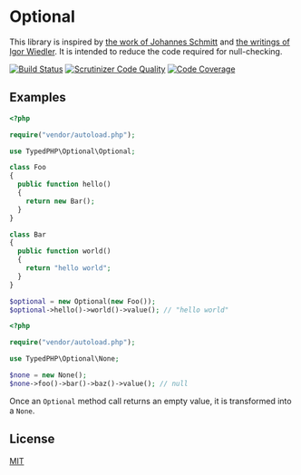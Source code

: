 # Optional

This library is inspired by [the work of Johannes Schmitt](https://github.com/schmittjoh/php-option) and [the writings of Igor Wiedler](https://igor.io/2014/01/10/functional-library-null.html). It is intended to reduce the code required for null-checking.

[![Build Status](https://travis-ci.org/typedphp/php-optional.svg?branch=master)](https://travis-ci.org/typedphp/php-optional)
[![Scrutinizer Code Quality](https://scrutinizer-ci.com/g/typedphp/php-optional/badges/quality-score.png?b=master)](https://scrutinizer-ci.com/g/typedphp/php-optional/?branch=master)
[![Code Coverage](https://scrutinizer-ci.com/g/typedphp/php-optional/badges/coverage.png?b=master)](https://scrutinizer-ci.com/g/typedphp/php-optional/?branch=master)

## Examples

```php
<?php

require("vendor/autoload.php");

use TypedPHP\Optional\Optional;

class Foo
{
  public function hello()
  {
    return new Bar();
  }
}

class Bar
{
  public function world()
  {
    return "hello world";
  }
}

$optional = new Optional(new Foo());
$optional->hello()->world()->value(); // "hello world"
```

```php
<?php

require("vendor/autoload.php");

use TypedPHP\Optional\None;

$none = new None();
$none->foo()->bar()->baz()->value(); // null
```

Once an `Optional` method call returns an empty value, it is transformed into a `None`.

## License

[MIT](license.md)
